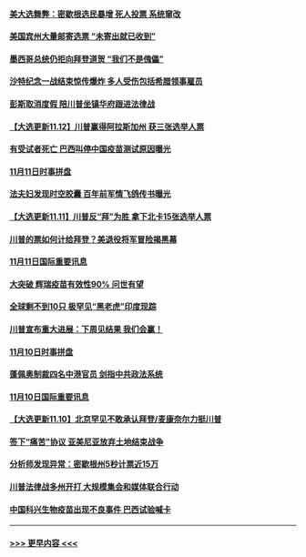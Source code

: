 #### [美大选舞弊：密歇根选民暴增 死人投票 系统窜改](../pages/prog202/a102984989.md?t=11121252) 
#### [美国宾州大量邮寄选票 “未寄出就已收到”](../pages/prog202/a102984930.md?t=11121252) 
#### [墨西哥总统仍拒向拜登道贺 “我们不是傀儡”](../pages/prog202/a102984933.md?t=11121252) 
#### [沙特纪念一战结束惊传爆炸 多人受伤包括希腊领事雇员](../pages/prog202/a102984902.md?t=11121252) 
#### [彭斯取消度假 陪川普坐镇华府跟进法律战](../pages/prog202/a102984884.md?t=11121252) 
#### [【大选更新11.12】川普赢得阿拉斯加州 获三张选举人票](../pages/prog202/a102984817.md?t=11121252) 
#### [有受试者死亡 巴西叫停中国疫苗测试原因曝光](../pages/prog202/a102984703.md?t=11121252) 
#### [11月11日时事拼盘](../pages/prog202/a102984744.md?t=11121252) 
#### [法夫妇发现时空胶囊 百年前军情飞鸽传书曝光](../pages/prog202/a102984395.md?t=11121252) 
#### [【大选更新11.11】川普反“拜”为胜 拿下北卡15张选举人票](../pages/prog202/a102983984.md?t=11121252) 
#### [川普的票如何计给拜登？美退役将军冒险揭黑幕](../pages/prog202/a102984319.md?t=11121252) 
#### [11月11日国际重要讯息](../pages/prog202/a102984298.md?t=11121252) 
#### [大突破 辉瑞疫苗有效性90% 问世有望](../pages/prog202/a102984218.md?t=11121252) 
#### [全球剩不到10只 极罕见“黑老虎”印度现踪](../pages/prog202/a102983462.md?t=11121252) 
#### [川普宣布重大进展：下周见结果 我们会赢！](../pages/prog202/a102984054.md?t=11121252) 
#### [11月10日时事拼盘](../pages/prog202/a102983862.md?t=11121252) 
#### [蓬佩奥制裁四名中港官员 剑指中共政法系统](../pages/prog202/a102983729.md?t=11121252) 
#### [11月10日国际重要讯息](../pages/prog202/a102983522.md?t=11121252) 
#### [【大选更新11.10】北京罕见不敢承认拜登/麦康奈尔力挺川普](../pages/prog202/a102983124.md?t=11121252) 
#### [签下“痛苦”协议 亚美尼亚放弃土地结束战争](../pages/prog202/a102983433.md?t=11121252) 
#### [分析师发现异常：密歇根州5秒计票近15万](../pages/prog202/a102983400.md?t=11121252) 
#### [川普法律战多州开打 大规模集会和媒体联合行动](../pages/prog202/a102983365.md?t=11121252) 
#### [中国科兴生物疫苗出现不良事件 巴西试验喊卡](../pages/prog202/a102983355.md?t=11121252) 

----
#### [ >>> 更早内容 <<< ](../indexes/prog202-earlier.md)
